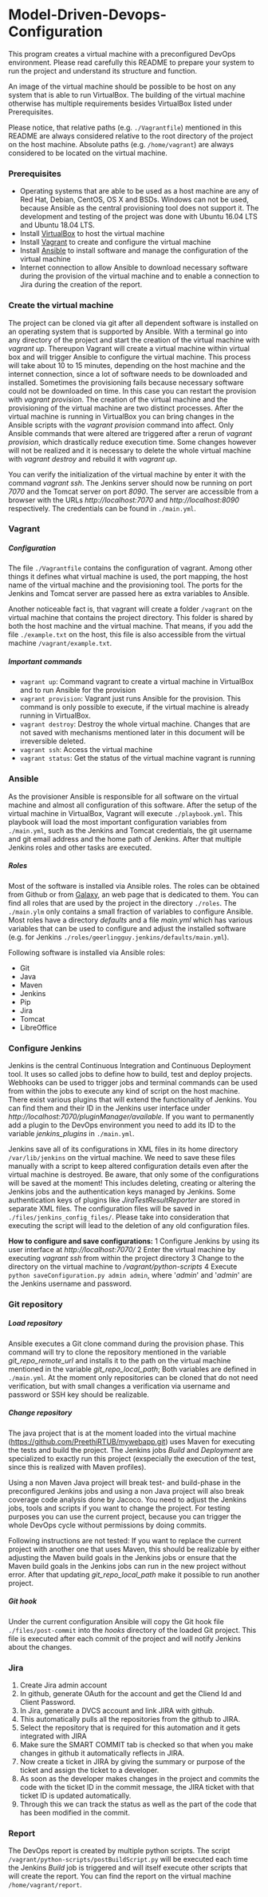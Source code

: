 # Model-Driven-Devops-Configuration
This program creates a virtual machine with a preconfigured DevOps environment. Please read carefully this README to prepare your system to run the project and understand its structure and function.

An image of the virtual machine should be possible to be host on any system that is able to run VirtualBox. The building of the virtual machine otherwise has multiple requirements besides VirtualBox listed under Prerequisites.

Please notice, that relative paths (e.g. `./Vagrantfile`) mentioned in this README are always considered relative to the root directory of the project on the host machine. Absolute paths (e.g. `/home/vagrant`) are always considered to be located on the virtual machine.

### Prerequisites
- Operating systems that are able to be used as a host machine are any of Red Hat, Debian, CentOS, OS X and BSDs. Windows can not be used, because Ansible as the central provisioning tool does not support it. The development and testing of the project was done with Ubuntu 16.04 LTS and Ubuntu 18.04 LTS.
- Install [VirtualBox](https://www.virtualbox.org/) to host the virtual machine
- Install [Vagrant](https://www.vagrantup.com/) to create and configure the virtual machine
- Install [Ansible](https://www.ansible.com/) to install software and manage the configuration of the virtual machine
- Internet connection to allow Ansible to download necessary software during the provision of the virtual machine and to enable a connection to Jira during the creation of the report.

### Create the virtual machine
The project can be cloned via git after all dependent software is installed on an operating system that is supported by Ansible. With a terminal go into any directory of the project and start the creation of the virtual machine with *vagrant up*. Thereupon Vagrant will create a virtual machine within virtual box and will trigger Ansible to configure the virtual machine. This process will take about 10 to 15 minutes, depending on the host machine and the internet connection, since a lot of software needs to be downloaded and installed. Sometimes the provisioning fails because necessary software could not be downloaded on time. In this case you can restart the provision with *vagrant provision*. The creation of the virtual machine and the provisioning of the virtual machine are two distinct processes. After the virtual machine is running in VirtualBox you can bring changes in the Ansible scripts with the *vagrant provision* command into affect. Only Ansible commands that were altered are triggered after a rerun of *vagrant provision*, which drastically reduce execution time. Some changes however will not be realized and it is necessary to delete the whole virtual machine with *vagrant destroy* and rebuild it with *vagrant up*.

You can verify the initialization of the virtual machine by enter it with the command *vagrant ssh*. The Jenkins server should now be running on port *7070* and the Tomcat server on port *8090*. The server are accessible from a browser with the URLs *http://localhost:7070* and *http://localhost:8090* respectively. The credentials can be found in `./main.yml`.

### Vagrant
##### Configuration
The file `./Vagrantfile` contains the configuration of vagrant. Among other things it defines what virtual machine is used, the port mapping, the host name of the virtual machine and the provisioning tool. The ports for the Jenkins and Tomcat server are passed here as extra variables to Ansible.

Another noticeable fact is, that vagrant will create a folder `/vagrant` on the virtual machine that contains the project directory. This folder is shared by both the host machine and the virtual machine. That means, if you add the file `./example.txt` on the host, this file is also accessible from the virtual machine  `/vagrant/example.txt`.

##### Important commands
- `vagrant up`: Command vagrant to create a virtual machine in VirtualBox and to run Ansible for the provision
- `vagrant provision`: Vagrant just runs Ansible for the provision. This command is only possible to execute, if the virtual machine is already running in VirtualBox.
- `vagrant destroy`: Destroy the whole virtual machine. Changes that are not saved with mechanisms mentioned later in this document will be irreversible deleted.
- `vagrant ssh`: Access the virtual machine
- `vagrant status`: Get the status of the virtual machine vagrant is running

### Ansible
As the provisioner Ansible is responsible for all software on the virtual machine and almost all configuration of this software. After the setup of the virtual machine in VirtualBox, Vagrant will execute `./playbook.yml`. This playbook will load the most important configuration variables from `./main.yml`, such as the Jenkins and Tomcat credentials, the git username and git email address and the home path of Jenkins. After that multiple Jenkins roles and other tasks are executed.

##### Roles
Most of the software is installed via Ansible roles. The roles can be obtained from Github or from [Galaxy](https://galaxy.ansible.com/), an web page that is dedicated to them. You can find all roles that are used by the project in the directory `./roles`. The `./main.ylm` only contains a small fraction of variables to configure Ansible. Most roles have a directory *defaults* and a file *main.yml* which has various variables that can be used to configure and adjust the installed software (e.g. for Jenkins `./roles/geerlingguy.jenkins/defaults/main.yml`).

Following software is installed via Ansible roles:

- Git
- Java
- Maven
- Jenkins
- Pip
- Jira
- Tomcat
- LibreOffice

### Configure Jenkins
Jenkins is the central Continuous Integration and Continuous Deployment tool. It uses so called jobs to define how to build, test and deploy projects. Webhooks can be used to trigger jobs and terminal commands can be used from within the jobs to execute any kind of script on the host machine. There exist various plugins that will extend the functionality of Jenkins. You can find them and their ID in the Jenkins user interface under *http://localhost:7070/pluginManager/available*. If you want to permanently add a plugin to the DevOps environment you need to add its ID to the variable *jenkins_plugins* in `./main.yml`.

Jenkins save all of its configurations in XML files in its home directory `/var/lib/jenkins` on the virtual machine. We need to save these files manually with a script to keep altered configuration details even after the virtual machine is destroyed. Be aware, that only some of the configurations will be saved at the moment! This includes deleting, creating or altering the Jenkins jobs and the authentication keys managed by Jenkins. Some authentication keys of plugins like *JiraTestResultReporter* are stored in separate XML files. The configuration files will be saved in `./files/jenkins_config_files/`. Please take into consideration that executing the script will lead to the deletion of any old configuration files.

**How to configure and save configurations:**
1 Configure Jenkins by using its user interface at *http://localhost:7070/*
2 Enter the virtual machine by executing *vagrant ssh* from within the project directory
3 Change to the directory on the virtual machine to */vagrant/python-scripts*
4 Execute `python saveConfiguration.py admin admin`, where '*admin*' and '*admin*' are the Jenkins username and password.

### Git repository
##### Load repository
Ansible executes a Git clone command during the provision phase. This command will try to clone the repository mentioned in the variable *git_repo_remote_url* and installs it to the path on the virtual machine mentioned in the variable *git_repo_local_path*; Both variables are defined in `./main.yml`. At the moment only repositories can be cloned that do not need verification, but with small changes a verification via username and password or SSH key should be realizable.

##### Change repository
The java project that is at the moment loaded into the virtual machine (https://github.com/PreethiRTUB/mywebapp.git) uses Maven for executing the tests and build the project. The Jenkins jobs *Build* and *Deployment* are specialized to exactly run this project (exspecially the execution of the test, since this is realized with Maven profiles).

Using a non Maven Java project will break test- and build-phase in the preconfigured Jenkins jobs and using a non Java project will also break coverage code analysis done by Jacoco. You need to adjust the Jenkins jobs, tools and scripts if you want to change the project. For testing purposes you can use the current project, because you can trigger the whole DevOps cycle without permissions by doing commits.

Following instructions are not tested:
If you want to replace the current project with another one that uses Maven, this should be realizable by either adjusting the Maven build goals in the Jenkins jobs or ensure that the Maven build goals in the Jenkins jobs can run in the new project without error. After that updating *git_repo_local_path* make it possible to run another project.

##### Git hook
Under the current configuration Ansible will copy the Git hook file `./files/post-commit` into the *hooks* directory of the loaded Git project. This file is executed after each commit of the project and will notify Jenkins about the changes.

### Jira
1. Create Jira admin account
2. In github, generate OAuth for the account and get the Cliend Id and Client Password.
3. In Jira, generate a DVCS account and link JIRA with github.
4. This automatically pulls all the repositories from the github to JIRA.
5. Select the repository that is required for this automation and it gets integrated with JIRA
6. Make sure the SMART COMMIT tab is checked so that when you make changes in github it automatically reflects in JIRA.
7. Now create a ticket in JIRA by giving the summary or purpose of the ticket and assign the ticket to a developer.
8. As soon as the developer makes changes in the project and commits the code with the ticket ID in the commit message, the JIRA ticket with that ticket ID is updated automatically.
9. Through this we can track the status as well as the part of the code that has been modified in the commit.

### Report
The DevOps report is created by multiple python scripts. The script `/vagrant/python-scripts/postBuildScript.py` will be executed each time the Jenkins *Build* job is triggered and will itself execute other scripts that will create the report. You can find the report on the virtual machine `/home/vagrant/report`.

